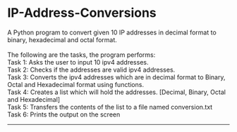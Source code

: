 # IP-Address-Conversions
A Python program to convert given 10 IP addresses in decimal format to binary, hexadecimal and octal format. <br><br>
The following are the tasks, the program performs:<br>
Task 1: Asks the user to input 10 ipv4 addresses.<br>
Task 2: Checks if the addresses are valid ipv4 addresses.<br> 
Task 3: Converts the ipv4 addresses which are in decimal format to Binary, Octal and Hexadecimal format using functions.<br>
Task 4: Creates a list  which will hold the addresses. [Decimal, Binary, Octal and Hexadecimal] <br>
Task 5: Transfers the contents of the list to a file named conversion.txt<br> 
Task 6: Prints the output on the screen<br>
<hr>
